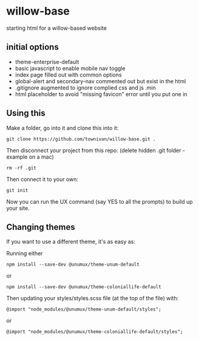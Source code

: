 # willow-base
starting html for a willow-based website

## initial options

* theme-enterprise-default
* basic javascript to enable mobile nav toggle
* index page filled out with common options
* global-alert and secondary-nav commented out but exist in the html
* .gitignore augmented to ignore complied css and js .min
* html placeholder to avoid "missing favicon" error until you put one in

## Using this 
Make a folder, go into it and clone this into it:

    git clone https://github.com/townivan/willow-base.git .

Then disconnect your project from this repo: (delete hidden .git folder - example on a mac)

    rm -rf .git

Then connect it to your own:

    git init

Now you can run the UX command (say YES to all the prompts) to build up your site.

## Changing themes
If you want to use a different theme, it's as easy as:

Running either

    npm install --save-dev @unumux/theme-unum-default

or

    npm install --save-dev @unumux/theme-coloniallife-default

Then updating your styles/styles.scss file (at the top of the file) with:

    @import "node_modules/@unumux/theme-unum-default/styles";

or

    @import "node_modules/@unumux/theme-coloniallife-default/styles";
